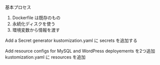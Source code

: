 基本プロセス
1. Dockerfile は既存のもの
2. 永続化ディスクを使う
3. 環境変数から情報を渡す

Add a Secret generator
    kustomization.yaml に secrets を追加する

Add resource configs for MySQL and WordPress
    deployements を2つ追加
    kustomization.yaml に resources を追加

